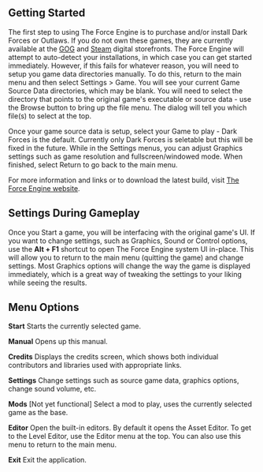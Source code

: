 ## Getting Started
The first step to using The Force Engine is to purchase and/or install Dark Forces or Outlaws. If you do not own these games, they are currently available at the [GOG](https://www.gog.com/) and [Steam](https://store.steampowered.com/) digital storefronts. The Force Engine will attempt to auto-detect your installations, in which case you can get started immediately. However, if this fails for whatever reason, you will need to setup you game data directories manually. To do this, return to the main menu and then select Settings > Game. You will see your current Game Source Data directories, which may be blank. You will need to select the directory that points to the original game's executable or source data - use the Browse button to bring up the file menu. The dialog will tell you which file(s) to select at the top.

Once your game source data is setup, select your Game to play - Dark Forces is the default. Currently only Dark Forces is seletable but this will be fixed in the future. While in the Settings menus, you can adjust Graphics settings such as game resolution and fullscreen/windowed mode. When finished, select Return to go back to the main menu.

For more information and links or to download the latest build, visit [The Force Engine website](https://theforceengine.github.io/).

## Settings During Gameplay
Once you Start a game, you will be interfacing with the original game's UI. If you want to change settings, such as Graphics, Sound or Control options, use the **Alt + F1** shortcut to open The Force Engine system UI in-place. This will allow you to return to the main menu (quitting the game) and change settings. Most Graphics options will change the way the game is displayed immediately, which is a great way of tweaking the settings to your liking while seeing the results.

## Menu Options
**Start**
Starts the currently selected game.

**Manual**
Opens up this manual.

**Credits**
Displays the credits screen, which shows both individual contributors and libraries used with appropriate links.

**Settings**
Change settings such as source game data, graphics options, change sound volume, etc.

**Mods**
[Not yet functional] Select a mod to play, uses the currently selected game as the base.

**Editor**
Open the built-in editors. By default it opens the Asset Editor. To get to the Level Editor, use the Editor menu at the top. You can also use this menu to return to the main menu.

**Exit**
Exit the application.
